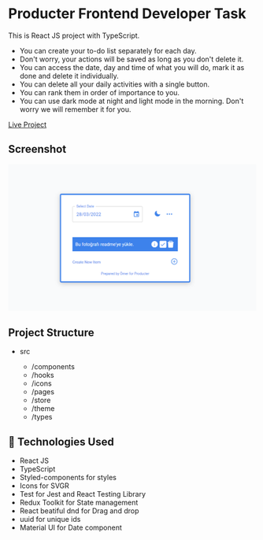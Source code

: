 # Producter Frontend Developer Task

This is React JS project with TypeScript.

- You can create your to-do list separately for each day.
- Don't worry, your actions will be saved as long as you don't delete it.
- You can access the date, day and time of what you will do, mark it as done and delete it individually.
- You can delete all your daily activities with a single button.
- You can rank them in order of importance to you.
- You can use dark mode at night and light mode in the morning. Don't worry we will remember it for you.

[Live Project](https://todoapp-task.vercel.app/)

## Screenshot

![Screenshot](https://github.com/1sahinomer1/todoapp-task/blob/master/public/screenshot1.png)

## Project Structure

- src

  - /components
  - /hooks
  - /icons
  - /pages
  - /store
  - /theme
  - /types

## 🧰 Technologies Used

- React JS
- TypeScript
- Styled-components for styles
- Icons for SVGR
- Test for Jest and React Testing Library
- Redux Toolkit for State management
- React beatiful dnd for Drag and drop
- uuid for unique ids
- Material UI for Date component
